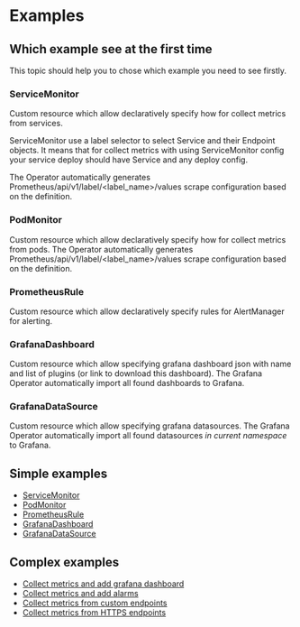 # Examples

## Which example see at the first time

This topic should help you to chose which example you need to see firstly.

### ServiceMonitor

Custom resource which allow declaratively specify how for collect metrics from services.

ServiceMonitor use a label selector to select Service and their Endpoint objects. It means that for collect metrics with
using ServiceMonitor config your service deploy should have Service and any deploy config.

The Operator automatically generates Prometheus/api/v1/label/<label_name>/values scrape configuration based on the definition.

### PodMonitor

Custom resource which allow declaratively specify how for collect metrics from pods. The Operator automatically
generates Prometheus/api/v1/label/<label_name>/values scrape configuration based on the definition.

### PrometheusRule

Custom resource which allow declaratively specify rules for AlertManager for alerting.

### GrafanaDashboard

Custom resource which allow specifying grafana dashboard json with name and list of plugins (or link to download this
dashboard). The Grafana Operator automatically import all found dashboards to Grafana.

### GrafanaDataSource

Custom resource which allow specifying grafana datasources.
The Grafana Operator automatically import all found datasources _in current namespace_ to Grafana.

## Simple examples

* [ServiceMonitor](custom-resources/service-monitor/README.md)
* [PodMonitor](custom-resources/pod-monitor/README.md)
* [PrometheusRule](custom-resources/prometheus-rule/README.md)
* [GrafanaDashboard](custom-resources/grafana-dashboard/README.md)
* [GrafanaDataSource](custom-resources/grafana-datasource/README.md)

## Complex examples

* [Collect metrics and add grafana dashboard](custom-resources/service-with-dashboard/README.md)
* [Collect metrics and add alarms](custom-resources/service-with-alarms/README.md)
* [Collect metrics from custom endpoints](custom-resources/custom-endpoint/README.md)
* [Collect metrics from HTTPS endpoints](custom-resources/service-with-tls/README.md)



